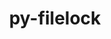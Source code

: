 ---
title: "py-filelock"
layout: cache
categories: [package, v0.18]
meta: {"versions": ["3.5.0"], "compilers": ["gcc@7.3.1"], "oss": ["amzn2"], "platforms": ["linux"], "targets": ["graviton2"], "stacks": ["aws-isc-aarch64"], "num_specs": 1, "num_specs_by_stack": {"aws-isc-aarch64": 1}}
spec_details: [{"hash": "l3nwzwr2bdozz2spotl6o46y3zlqgaz2", "compiler": "gcc@7.3.1", "versions": ["3.5.0"], "os": "amzn2", "platform": "linux", "target": "graviton2", "variants": [], "stacks": ["aws-isc-aarch64"], "size": "-", "tarball": "https://binaries.spack.io/releases/v0.18/build_cache/linux-amzn2-graviton2/gcc-7.3.1/py-filelock-3.5.0/linux-amzn2-graviton2-gcc-7.3.1-py-filelock-3.5.0-l3nwzwr2bdozz2spotl6o46y3zlqgaz2.spack"}]
---